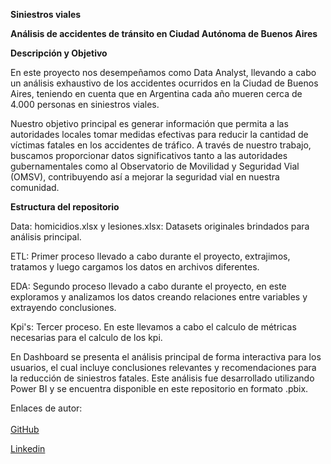 **Siniestros viales**

**Análisis de accidentes de tránsito en Ciudad Autónoma de Buenos Aires**

**Descripción y Objetivo**

En este proyecto nos desempeñamos como Data Analyst, llevando a cabo un análisis exhaustivo de los accidentes ocurridos en la Ciudad de Buenos Aires, teniendo en cuenta que en Argentina cada año mueren cerca de 4.000 personas en siniestros viales.

Nuestro objetivo principal es generar información que permita a las autoridades locales tomar medidas efectivas para reducir la cantidad de víctimas fatales en los accidentes de tráfico. A través de nuestro trabajo, buscamos proporcionar datos significativos tanto a las autoridades gubernamentales como al Observatorio de Movilidad y Seguridad Vial (OMSV), contribuyendo así a mejorar la seguridad vial en nuestra comunidad.

**Estructura del repositorio**

Data: homicidios.xlsx y lesiones.xlsx: Datasets originales brindados para análisis principal.

ETL: Primer proceso llevado a cabo durante el proyecto, extrajimos, tratamos y luego cargamos los datos en archivos diferentes.

EDA: Segundo proceso llevado a cabo durante el proyecto, en este exploramos y analizamos los datos creando relaciones entre variables y extrayendo conclusiones.

Kpi's: Tercer proceso. En este llevamos a cabo el calculo de métricas necesarias para el calculo de los kpi.

En Dashboard se presenta el análisis principal de forma interactiva para los usuarios, el cual incluye conclusiones relevantes y recomendaciones para la reducción de siniestros fatales. Este análisis fue desarrollado utilizando Power BI y se encuentra disponible en este repositorio en formato .pbix.

Enlaces de autor:  
<br/>[GitHub](https://github.com/oxseba/PI_ML_OPS)

[Linkedin](https://www.linkedin.com/in/sebastianok/)

